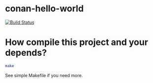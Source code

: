 # conan-hello-world

[![Build Status](https://travis-ci.org/makiolo/conan-hello-world.svg?branch=master)](https://travis-ci.org/makiolo/conan-hello-world)

# How compile this project and your depends?

```bash
make
```

See simple Makefile if you need more.

